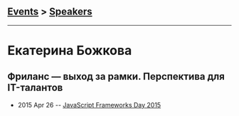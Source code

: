 ## [Events](../README.md) > [Speakers](../speakers.md)
---

# Екатерина Божкова

## Фриланс — выход за рамки. Перспектива для IT-талантов
- 2015 Apr 26 -- [JavaScript Frameworks Day 2015](http://frameworksdays.com/event/js-frameworks-day-2015/review/freelance)    

